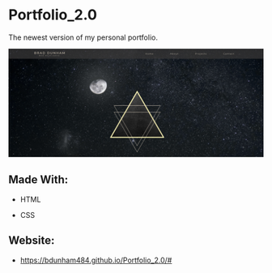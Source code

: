 # Portfolio_2.0
The newest version of my personal portfolio.

![My Portfolio](/assets/images/portfolio-screenshot.png)

## Made With:

* HTML

* CSS

## Website:

* https://bdunham484.github.io/Portfolio_2.0/#